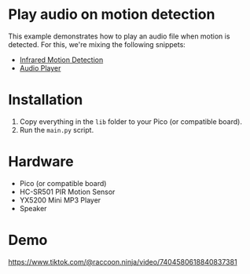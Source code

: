 # Play audio on motion detection
This example demonstrates how to play an audio file when motion is detected.
For this, we're mixing the following snippets:
- [Infrared Motion Detection](../../hy_srf05_ultrasonic_distance_sensor/readme.md)
- [Audio Player](../../yx5200_mini_player/readme.md)

# Installation
1. Copy everything in the `lib` folder to your Pico (or compatible board).
2. Run the `main.py` script.

# Hardware
- Pico (or compatible board)
- HC-SR501 PIR Motion Sensor
- YX5200 Mini MP3 Player
- Speaker

# Demo
https://www.tiktok.com/@raccoon.ninja/video/7404580618840837381
